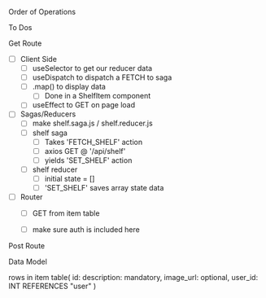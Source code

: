 Order of Operations

To Dos

Get Route
- [ ] Client Side
    - [ ] useSelector to get our reducer data
    - [ ] useDispatch to dispatch a FETCH to saga
    - [ ] .map() to display data
        - [ ] Done in a ShelfItem component
    - [ ] useEffect to GET on page load
- [ ] Sagas/Reducers
    - [ ] make shelf.saga.js / shelf.reducer.js
    - [ ] shelf saga
        - [ ] Takes 'FETCH_SHELF' action
        - [ ] axios GET @ '/api/shelf'
        - [ ] yields 'SET_SHELF' action
    - [ ] shelf reducer
        - [ ] initial state = []
        - [ ] 'SET_SHELF' saves array state data
- [ ] Router
    - [ ] GET from item table
    - [ ] make sure auth is included here



Post Route










Data Model

rows in item table(
    id: 
    description: mandatory,
    image_url: optional,
    user_id: INT REFERENCES "user"
)